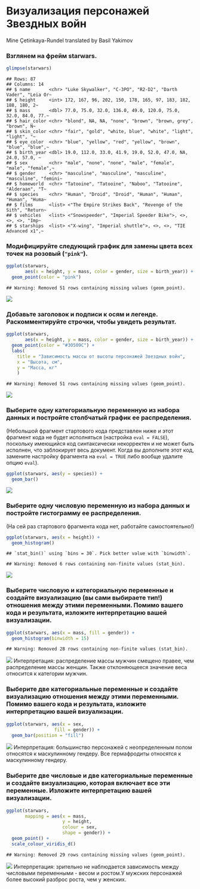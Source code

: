 Визуализация персонажей Звездных войн
================
Mine Çetinkaya-Rundel translated by Basil Yakimov

### Взглянем на фрейм starwars.

``` r
glimpse(starwars)
```

    ## Rows: 87
    ## Columns: 14
    ## $ name       <chr> "Luke Skywalker", "C-3PO", "R2-D2", "Darth Vader", "Leia Or~
    ## $ height     <int> 172, 167, 96, 202, 150, 178, 165, 97, 183, 182, 188, 180, 2~
    ## $ mass       <dbl> 77.0, 75.0, 32.0, 136.0, 49.0, 120.0, 75.0, 32.0, 84.0, 77.~
    ## $ hair_color <chr> "blond", NA, NA, "none", "brown", "brown, grey", "brown", N~
    ## $ skin_color <chr> "fair", "gold", "white, blue", "white", "light", "light", "~
    ## $ eye_color  <chr> "blue", "yellow", "red", "yellow", "brown", "blue", "blue",~
    ## $ birth_year <dbl> 19.0, 112.0, 33.0, 41.9, 19.0, 52.0, 47.0, NA, 24.0, 57.0, ~
    ## $ sex        <chr> "male", "none", "none", "male", "female", "male", "female",~
    ## $ gender     <chr> "masculine", "masculine", "masculine", "masculine", "femini~
    ## $ homeworld  <chr> "Tatooine", "Tatooine", "Naboo", "Tatooine", "Alderaan", "T~
    ## $ species    <chr> "Human", "Droid", "Droid", "Human", "Human", "Human", "Huma~
    ## $ films      <list> <"The Empire Strikes Back", "Revenge of the Sith", "Return~
    ## $ vehicles   <list> <"Snowspeeder", "Imperial Speeder Bike">, <>, <>, <>, "Imp~
    ## $ starships  <list> <"X-wing", "Imperial shuttle">, <>, <>, "TIE Advanced x1",~

### Модифицируйте следующий график для замены цвета всех точек на розовый (`"pink"`).

``` r
ggplot(starwars, 
       aes(x = height, y = mass, color = gender, size = birth_year)) +
  geom_point(color = "pink")
```

    ## Warning: Removed 51 rows containing missing values (geom_point).

![](starwars_files/figure-gfm/scatterplot-1.png)<!-- -->

### Добавьте заголовок и подписи к осям и легенде. Раскомментируйте строчки, чтобы увидеть результат.

``` r
ggplot(starwars, 
       aes(x = height, y = mass, color = gender, size = birth_year)) +
  geom_point(color = "#30509C") +
  labs(
    title = "Зависимость массы от высоты персонажей Звездных войн",
    x = "Высота, см", 
    y = "Масса, кг"
    )
```

    ## Warning: Removed 51 rows containing missing values (geom_point).

![](starwars_files/figure-gfm/scatterplot-labels-1.png)<!-- -->

### Выберите одну категориальную переменную из набора данных и постройте столбчатый график ее распределения.

(Небольшой фрагмент стартового кода представлен ниже и этот фрагмент
кода не будет исполняться (настройка `eval = FALSE`), поскольку
имеющийся код синтаксически некорректен и не может быть исполнен, что
заблокирует весь документ. Когда вы дополните этот код, замените
настройку фрагмента на `eval = TRUE` либо вообще удалите опцию `eval`).

``` r
ggplot(starwars, aes(y = species)) +
  geom_bar()
```

![](starwars_files/figure-gfm/barplot-1.png)<!-- -->

### Выберите одну числовую переменную из набора данных и постройте гистограмму ее распределения.

(На сей раз стартового фрагмента кода нет, работайте самостоятельно!)

``` r
ggplot(starwars, aes(x = height)) +
  geom_histogram()
```

    ## `stat_bin()` using `bins = 30`. Pick better value with `binwidth`.

    ## Warning: Removed 6 rows containing non-finite values (stat_bin).

![](starwars_files/figure-gfm/histogram-1.png)<!-- -->

### Выберите числовую и категориальную переменные и создайте визуализацию (вы сами выбираете тип!) отношения между этими переменными. Помимо вашего кода и результата, изложите интерпретацию вашей визуализации.

``` r
ggplot(starwars, aes(x = mass, fill = gender)) +
  geom_histogram(binwidth = 15)
```

    ## Warning: Removed 28 rows containing non-finite values (stat_bin).

![](starwars_files/figure-gfm/num-cat-1.png)<!-- --> Интерпретация:
распределение массы мужчин смещено правее, чем распределение массы
женщин. Также отклоняющееся значение веса относится к категории мужчин.

### Выберите две категориальные переменные и создайте визуализацию отношения между этими переменными. Помимо вашего кода и результата, изложите интерпретацию вашей визуализации.

``` r
ggplot(starwars, aes(x = sex, 
                  fill = gender)) +
  geom_bar(position = "fill")
```

![](starwars_files/figure-gfm/cat-cat-1.png)<!-- --> Интерпретация:
большинство персонажей с неопределенным полом относятся к маскулинному
гендеру. Все гермафродиты относятся к маскулинному гендеру.

### Выберите две числовые и две категориальные переменные и создайте визуализацию, которая включает все эти переменные. Изложите интерпретацию вашей визуализации.

``` r
ggplot(starwars,
       mapping = aes(x = mass,
                     y = height,
                     colour = sex,
                     shape = gender)) +
  geom_point() +
  scale_colour_viridis_d()
```

    ## Warning: Removed 29 rows containing missing values (geom_point).

![](starwars_files/figure-gfm/multi-1.png)<!-- --> Интерпретация:
зрительно не наблюдается зависимость между числовыми переменными - весом
и ростом.У мужских персонажей более высокий разброс роста, чем у
женских.
